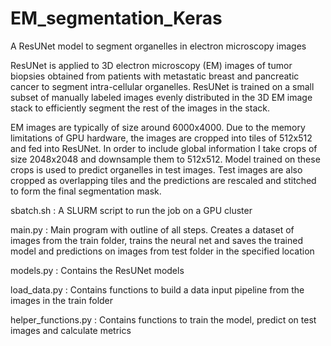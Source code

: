 # EM_segmentation_Keras

A ResUNet model to segment organelles in electron microscopy images

ResUNet is applied to 3D electron microscopy (EM) images of tumor biopsies obtained from patients with metastatic breast and pancreatic cancer to segment intra-cellular organelles. ResUNet is trained on a small subset of manually labeled images evenly distributed in the 3D EM image stack to efficiently segment the rest of the images in the stack.

EM images are typically of size around 6000x4000. Due to the memory limitations of GPU hardware, the images are cropped into tiles of 512x512 and fed into ResUNet. In order to include global information I take crops of size 2048x2048 and downsample them to 512x512. Model trained on these crops is used to predict organelles in test images. Test images are also cropped as overlapping tiles and the predictions are rescaled and stitched to form the final segmentation mask. 

sbatch.sh : A SLURM script to run the job on a GPU cluster 

main.py : Main program with outline of all steps. Creates a dataset of images from the train folder, trains the neural net and saves the trained model and predictions on images from test folder in the specified location

models.py : Contains the ResUNet models 

load_data.py : Contains functions to build a data input pipeline from the images in the train folder

helper_functions.py : Contains functions to train the model, predict on test images and calculate metrics

